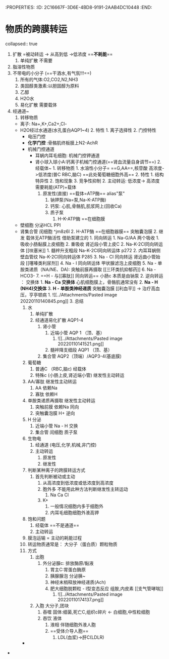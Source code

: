 :PROPERTIES:
:ID:	2C16667F-3D6E-4BD8-9191-2AAB4DC10448
:END:

# 物质的跨膜转运
collapsed:: true
1. 扩散 =被动转运 -> 从高到低 ->低浓度 ==**不耗能**==
	1. 单纯扩散 不需要
1. 脂溶性物质
2. 不带电的小分子 (==干酒水,有气氛!!!==)
	1. 所有的气体:O2,CO2,N2,NH3
	2. 类固醇类激素:以胆固醇为原料
	3. 乙醇
	4. H2O水
	2. 易化扩散 需要载体
1. 经通道~
	1. 转移物质
	- 离子: Na+,K+,Ca2+,Cl-
	- H2O经过水通道(水孔蛋白AQP1~4)
	  			2. 特性
	  				1. 离子选择性
	  				2. 门控特性
		- 电压门控
		- **化学门控** :骨骼肌终板膜上N2-AchR
		- 机械门控通道
			- 耳蜗内耳毛细胞: 机械门控钾通道
			- 肾小球入球小A:钙离子机械门控通道(==肾血流量自身调节==)
			  		2. 经载体~
			  			1. 转移物质
			  				1. 水溶性小分子=  ==G,AA==,核苷酸 高浓度->低浓度(普C RBC,脑C) ==此处葡萄糖细胞外高==
			  			2. 特性
			  				1. 结构特异性
			  				2. 饱和现象
			  				3. 竞争性抑制
			  2. 主动转运: 低浓度-> 高浓度 需要耗能(ATP)+载体
			  	1. 原发性(直接) ==载体=ATP酶==  alias"泵"
			  		1. 钠钾泵(Na=泵,Na-K-ATP酶)
			  		2. 钙泵: 心肌,骨骼肌,肌浆网上(回收Ca)
			  		3. 质子泵
			  			1. H-K-ATP酶 ==在细胞膜
	- 壁细胞 分泌HCL PPI
	- 肾集合管 闰细胞 ^jm8z6l
	  			2. H-ATP酶 ==在细胞器膜== 突触囊泡膜
	  	2. 继发 载体无ATP酶活性 借助泵建立的
	  		1. 同向转运 
	  			1. Na-G/AA 两个吸收
	  				1. 吸收小肠黏膜上皮细胞
	  				2. 重吸收 肾近段小管上皮C
	  			2. Na-K-2Cl同向转运体  [[呋塞米]]
	  				1. 髓袢升支粗段 Na-K-2Cl同向转运体 p272
	  				2. 内耳耳蜗侧壁血管纹 Na-K-2Cl同向转运体 P285
	  			3. Na - Cl 同向转运 肾远曲小管始段 [[噻嗪类利尿剂]]
	  			4. Na - I 同向转运体 甲状腺滤泡上皮细胞 
	  			5. Na - 单胺类递质（NA/NE、DA): 突触前膜再摄取 [[三环类抗抑郁药]]
	  			6. Na - HCO3-
	  			7. ==H - 与[[寡肽]] 同向转运==  小肠c 本质是由钠泵
	  		2. 逆向转运 ： 交换体
	  			1. **Na - Ca 交换体** 心肌细胞膜上，骨骼肌通常没有
	  			2. **Na - H (NH4)交换体**
	  			3. **H - 单胺类神经递质** 突触囊泡膜 [[利血平]] -> 治疗高血压，亨亭顿病
	  				1. ![[../Attachments/Pasted image 20220110140845.png]]
	  3.  总结
	  	1. 水
	  		1. 单纯扩散
	  		2. 经通道易化扩散 AQP1-4
	  			1. 肾小管
	  				1. 近端小管 AQP 1 （顶、基）
	  					1. ![[../Attachments/Pasted image 20220110141521.png]]
	  				2. 髓袢降支细段 AQP1 （顶、基）
	  			2. 集合管 AQP2（顶端）/AQP3-4(基底膜)
	  	2. 葡萄糖
	  		1. 普通C （RBC,脑c) 经载体
	  		2. 特殊c (小肠上皮,肾近端小管) 继发性主动转运
	  	3. AA/寡肽 继发性主动转运
	  		1. AA 依赖Na
	  		2. 寡肽 依赖H
	  	4. 单胺类递质再摄取 继发性主动转运
	  		1. 突触前膜 依赖Na 同向
	  		2. 突触囊泡膜 H+ 逆向
	  	5. H 分泌
	  		1. 近端小管 Na - H 交换
	  		2. 集合管 闰细胞 质子泵
	  	6. 生物电
	  		1. 经通道 (电压,化学,机械,非门控)
	  		2. 主动转运
	  			1. 原发性
	  			2. 继发性
	  	7. 判断某种离子的跨膜转运方式
	  		1. 首先判断被动或主动
	  			1. 从高浓度到低浓度或低浓度到高浓度
	  			2. 胞外多 不能用此种方法判断继发性主转运动
	  				1. Na Ca Cl 
	  			3. K+
	  				1. 一般情况细胞内多于细胞外
	  				2. 内耳毛细胞细胞外液高钾
	  	8. 饱和问题
	  		1. 经载体 ==不是通道==
	  		2. 主动转运
	  4. 膜泡运输 = 主动的耗能过程
	  	1. 转运物质通常是： 大分子（蛋白质）颗粒物质
	  	2. 方式
	  		1. 出胞
	  			1. 外分泌腺c: 排放酶原/黏液
	  				1. 胃主C:胃蛋白酶原
	  				2. 胰腺腺泡 分泌胰~
	  				3. 神经末梢释放神经递质(Ach)
	  				4. 肥大细胞脱颗粒 - I型变态反应 组胺,内皮素 [[支气管哮喘]]
	  					1. ![[../Attachments/Pasted image 20220110174137.png]]
	  		2. 入胞 大分子,团块
	  			1. 吞噬   固体:细菌,死亡C,组织c碎片 <- 白细胞,中性粒细胞
	  			2. 吞饮   液体
	  				1. 液相 伴随细胞外液人胞
	  				2. ==受体介导人胞==
	  					1. LDL(血浆)->肝C(LDLR)
	  *
*